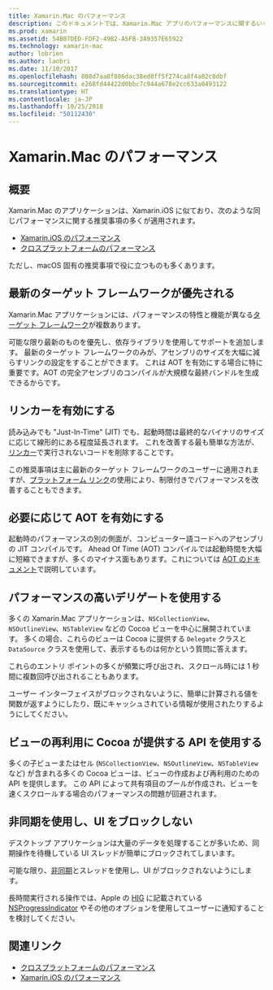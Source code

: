 ```yaml
---
title: Xamarin.Mac のパフォーマンス
description: このドキュメントでは、Xamarin.Mac アプリのパフォーマンスに関するいくつかの考慮事項について説明します。 最新のターゲット フレームワーク、リンカー、AOT、デリゲート、Cocoa API によるビューの再利用、非同期コードについて説明します。
ms.prod: xamarin
ms.assetid: 54B07DED-FDF2-49B2-A5FB-3A9357E65922
ms.technology: xamarin-mac
author: lobrien
ms.author: laobri
ms.date: 11/10/2017
ms.openlocfilehash: 808d7aa8f886dac38ed8ff5f274ca8f4a02c8dbf
ms.sourcegitcommit: e268fd44422d0bbc7c944a678e2cc633a0493122
ms.translationtype: HT
ms.contentlocale: ja-JP
ms.lasthandoff: 10/25/2018
ms.locfileid: "50112430"
---
```

# <a name="xamarinmac-performance"></a>Xamarin.Mac のパフォーマンス

## <a name="overview"></a>概要

Xamarin.Mac のアプリケーションは、Xamarin.iOS に似ており、次のような同じパフォーマンスに関する推奨事項の多くが適用されます。

- [Xamarin.iOS のパフォーマンス](~/ios/deploy-test/performance.md)
- [クロスプラットフォームのパフォーマンス](~/cross-platform/deploy-test/memory-perf-best-practices.md)

ただし、macOS 固有の推奨事項で役に立つものも多くあります。

## <a name="prefer-modern-target-framework"></a>最新のターゲット フレームワークが優先される

Xamarin.Mac アプリケーションには、パフォーマンスの特性と機能が異なる[ターゲット フレームワーク](~/mac/platform/target-framework.md)が複数あります。

可能な限り最新のものを優先し、依存ライブラリを使用してサポートを追加します。 最新のターゲット フレームワークのみが、アセンブリのサイズを大幅に減らすリンクの設定をすることができます。 これは AOT を有効にする場合に特に重要です。AOT の完全アセンブリのコンパイルが大規模な最終バンドルを生成できるからです。

## <a name="enable-the-linker"></a>リンカーを有効にする

読み込みでも "Just-In-Time" (JIT) でも、起動時間は最終的なバイナリのサイズに応じて線形的にある程度延長されます。 これを改善する最も簡単な方法が、[リンカー](~/mac/deploy-test/linker.md)で実行されないコードを削除することです。

この推奨事項は主に最新のターゲット フレームワークのユーザーに適用されますが、[プラットフォーム リンク](~/mac/deploy-test/linker.md)の使用により、制限付きでパフォーマンスを改善することもできます。

## <a name="enable-aot-when-appropriate"></a>必要に応じて AOT を有効にする

起動時のパフォーマンスの別の側面が、コンピューター語コードへのアセンブリの JIT コンパイルです。 Ahead Of Time (AOT) コンパイルでは起動時間を大幅に短縮できますが、多くのマイナス面もあります。これについては [AOT のドキュメント](~/mac/internals/aot.md)で説明しています。

## <a name="ensure-performant-delegates"></a>パフォーマンスの高いデリゲートを使用する

多くの Xamarin.Mac アプリケーションは、`NSCollectionView`、`NSOutlineView`、`NSTableView` などの Cocoa ビューを中心に展開されています。 多くの場合、これらのビューは Cocoa に提供する `Delegate` クラスと `DataSource` クラスを使用して、表示するものは何かという質問に答えます。

これらのエントリ ポイントの多くが頻繁に呼び出され、スクロール時には 1 秒間に複数回呼び出されることもあります。

ユーザー インターフェイスがブロックされないように、簡単に計算される値を関数が返すようにしたり、既にキャッシュされている情報が使用されたりするようにしてください。

## <a name="use-cocoa-provided-apis-for-reusing-views"></a>ビューの再利用に Cocoa が提供する API を使用する

多くの子ビューまたはセル (`NSCollectionView`、`NSOutlineView`、`NSTableView` など) が含まれる多くの Cocoa ビューは、ビューの作成および再利用のための API を提供します。 この API によって共有項目のプールが作成され、ビューを速くスクロールする場合のパフォーマンスの問題が回避されます。

## <a name="use-async-and-do-not-block-the-ui"></a>非同期を使用し、UI をブロックしない

デスクトップ アプリケーションは大量のデータを処理することが多いため、同期操作を待機している UI スレッドが簡単にブロックされてしまいます。

可能な限り、[非同期](~/cross-platform/platform/async.md)とスレッドを使用し、UI がブロックされないようにします。

長時間実行される操作では、Apple の [HIG](https://developer.apple.com/macos/human-interface-guidelines/indicators/progress-indicators/) に記載されている [NSProgressIndicator](https://developer.xamarin.com/samples/mac/ProgressBarExample/) やその他のオプションを使用してユーザーに通知することを検討してください。


## <a name="related-links"></a>関連リンク

- [クロスプラットフォームのパフォーマンス](~/cross-platform/deploy-test/memory-perf-best-practices.md)
- [Xamarin.iOS のパフォーマンス](~/ios/deploy-test/performance.md)
